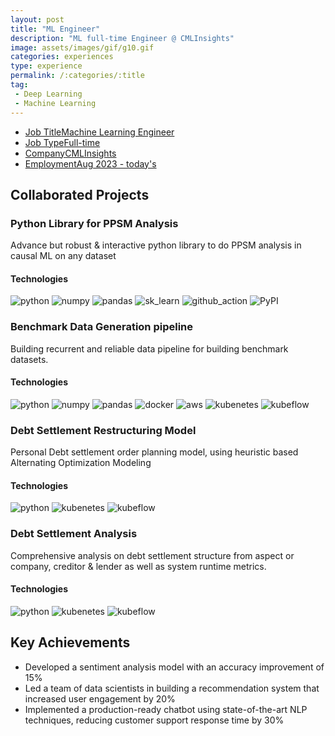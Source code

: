 ```yaml
---
layout: post
title: "ML Engineer"
description: "ML full-time Engineer @ CMLInsights"
image: assets/images/gif/g10.gif
categories: experiences
type: experience
permalink: /:categories/:title
tag:
 - Deep Learning
 - Machine Learning
---
```


<div id="main">
	<section id='second'>
		<div class="inner no-padding">
            <div class="tag-container">
                    <ul class="actions">
                        <li><a href="#" class="button special small disable">Job Title</a><a href="#" class="button small disable">Machine Learning Engineer</a></li>
                        <li><a href="#" class="button special small disable">Job Type</a><a href="#" class="button small disable">Full-time</a></li>
						<li><a href="#" class="button special small disable">Company</a><a href="#" class="button small disable">CMLInsights</a></li>
                        <li><a href="#" class="button special small disable">Employment</a><a href="#" class="button small disable">Aug 2023 - today's</a></li>
                    </ul>
            </div>
			<!-- <div>
				<h2>Description</h2>
				<p> As a Machine Learning Engineer at XYZ Tech Solutions, I lead the development of machine learning models for natural language processing tasks. My responsibilities include data preprocessing, model development, and performance optimization. I collaborate with cross-functional teams to implement ML solutions for various projects.</p>
			</div> -->
		</div>
	</section>
	<section id='third'>
		<div class="inner no-padding">
			<div>
				<h2>Collaborated Projects</h2>
				<div>
					<h3>Python Library for PPSM Analysis</h3>
					<p>Advance but robust & interactive python library to do PPSM analysis in causal ML on any dataset</p>
					<div class="row">
						<div class="6u 12u$(small)">
							<h4>Technologies</h4>
							<div class='logos-container'>
								<img src="{{site.baseurl}}/assets/images/logos/python.png" alt="python" class="logos">
								<img src="{{site.baseurl}}/assets/images/logos/numpy.png" alt="numpy" class="logos">
								<img src="{{site.baseurl}}/assets/images/logos/pandas.png" alt="pandas" class="logos">
								<img src="{{site.baseurl}}/assets/images/logos/sk_learn.png" alt="sk_learn" class="logos">
								<img src="{{site.baseurl}}/assets/images/logos/github_actions.png" alt="github_action" class="logos">
								<img src="{{site.baseurl}}/assets/images/logos/PyPI.png" alt="PyPI" class="logos">
							</div>
						</div>
						<!-- <div class="6u$ 12u$(small) ">
							<h4>Methodologies</h4>
							<p>
								<a href="#" class="button small disable">REST API development</a>
								<a href="#" class="button small disable">DBMS</a>
								<a href="#" class="button small disable">Micor-services architecture</a>
							</p>
						</div> -->
					</div>
				</div>
				<div>
					<h3>Benchmark Data Generation pipeline</h3>
					<p>Building recurrent and reliable data pipeline for building benchmark datasets.</p>
					<div class="row">
						<div class="6u 12u$(small)">
							<h4>Technologies</h4>
							<div class='logos-container'>
								<img src="{{site.baseurl}}/assets/images/logos/python.png" alt="python" class="logos">
								<img src="{{site.baseurl}}/assets/images/logos/numpy.png" alt="numpy" class="logos">
								<img src="{{site.baseurl}}/assets/images/logos/pandas.png" alt="pandas" class="logos">
								<img src="{{site.baseurl}}/assets/images/logos/docker.png" alt="docker" class="logos">
								<img src="{{site.baseurl}}/assets/images/logos/aws.png" alt="aws" class="logos">
								<img src="{{site.baseurl}}/assets/images/logos/kubenetes.png" alt="kubenetes" class="logos">
								<img src="{{site.baseurl}}/assets/images/logos/kubeflow.png" alt="kubeflow" class="logos">
							</div>
						</div>
						<!-- <div class="6u$ 12u$(small) ">
							<h4>Methodologies</h4>
							<p><a href="#" class="button small disable">REST API development</a> <a href="#" class="button small disable">DBMS</a><a href="#" class="button small disable">Micor-services architecture</a></p>
						</div> -->
					</div>
				</div>
				<div>
					<h3>Debt Settlement Restructuring Model</h3>
					<p>Personal Debt settlement order planning model, using heuristic based Alternating Optimization Modeling</p>
					<div class="row">
						<div class="6u 12u$(small)">
							<h4>Technologies</h4>
							<div class='logos-container'>
								<img src="{{site.baseurl}}/assets/images/logos/python.png" alt="python" class="logos">
								<img src="{{site.baseurl}}/assets/images/logos/kubenetes.png" alt="kubenetes" class="logos">
								<img src="{{site.baseurl}}/assets/images/logos/kubeflow.png" alt="kubeflow" class="logos">
							</div>
						</div>
						<!-- <div class="6u$ 12u$(small) ">
							<h4>Methodologies</h4>
							<p><a href="#" class="button small disable">REST API development</a> <a href="#" class="button small disable">DBMS</a><a href="#" class="button small disable">Micor-services architecture</a></p>
						</div> -->
					</div>
				</div>
				<div>
					<h3>Debt Settlement Analysis</h3>
					<p>Comprehensive analysis on debt settlement structure from aspect or company, creditor & lender as well as system runtime metrics.</p>
					<div class="row">
						<div class="6u 12u$(small)">
							<h4>Technologies</h4>
							<div class='logos-container'>
								<img src="{{site.baseurl}}/assets/images/logos/python.png" alt="python" class="logos">
								<img src="{{site.baseurl}}/assets/images/logos/kubenetes.png" alt="kubenetes" class="logos">
								<img src="{{site.baseurl}}/assets/images/logos/kubeflow.png" alt="kubeflow" class="logos">
							</div>
						</div>
						<!-- <div class="6u$ 12u$(small) ">
							<h4>Methodologies</h4>
							<p><a href="#" class="button small disable">REST API development</a> <a href="#" class="button small disable">DBMS</a><a href="#" class="button small disable">Micor-services architecture</a></p>
						</div> -->
					</div>
				</div>
			</div>
			<div>
				<h2>Key Achievements</h2>
                <ul class='fa-ul'>
                    <li><i class="fa-li fa fa-check-square"></i>Developed a sentiment analysis model with an accuracy improvement of 15%</li>
                    <li><i class="fa-li fa fa-check-square"></i>Led a team of data scientists in building a recommendation system that increased user engagement by 20%</li>
                    <li><i class="fa-li fa fa-check-square"></i>Implemented a production-ready chatbot using state-of-the-art NLP techniques, reducing customer support response time by 30%</li>
                </ul>
			</div>
		</div>
	</section>
</div>
